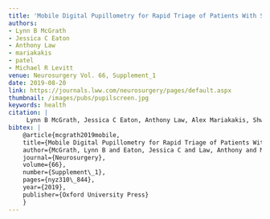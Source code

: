 ```yaml
---
title: 'Mobile Digital Pupillometry for Rapid Triage of Patients With Severe Traumatic Brain Injury'
authors: 
- Lynn B McGrath
- Jessica C Eaton
- Anthony Law
- mariakakis
- patel
- Michael R Levitt
venue: Neurosurgery Vol. 66, Supplement_1
date: 2019-08-20
link: https://journals.lww.com/neurosurgery/pages/default.aspx
thumbnail: /images/pubs/pupilscreen.jpg
keywords: health
citation: |
     Lynn B McGrath, Jessica C Eaton, Anthony Law, Alex Mariakakis, Shwetak Patel, and Michael R Levitt. (2019). Mobile Digital Pupillometry for Rapid Triage of Patients With Severe Traumatic Brain Injury. Neurosurgery 66.Supplement_1 (2019): nyz310_844. DOI: https://doi.org/10.1093/neuros/nyz310_844
bibtex: |
    @article{mcgrath2019mobile,
    title={Mobile Digital Pupillometry for Rapid Triage of Patients With Severe Traumatic Brain Injury},
    author={McGrath, Lynn B and Eaton, Jessica C and Law, Anthony and Mariakakis, Alex and Patel, Shwetak and Levitt, Michael R},
    journal={Neurosurgery},
    volume={66},
    number={Supplement\_1},
    pages={nyz310\_844},
    year={2019},
    publisher={Oxford University Press}
    }
---
```

